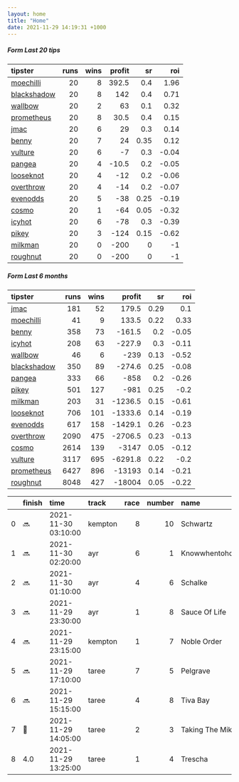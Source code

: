 ```yaml
---   
layout: home  
title: "Home"   
date: 2021-11-29 14:19:31 +1000  
---   
```



##### Form Last 20 tips   

| tipster                                                         |   runs |   wins |   profit |   sr |   roi |
|:----------------------------------------------------------------|-------:|-------:|---------:|-----:|------:|
| [moechilli](https://mrwayneo.github.io/tips/moechilli.html)     |     20 |      8 |    392.5 | 0.4  |  1.96 |
| [blackshadow](https://mrwayneo.github.io/tips/blackshadow.html) |     20 |      8 |    142   | 0.4  |  0.71 |
| [wallbow](https://mrwayneo.github.io/tips/wallbow.html)         |     20 |      2 |     63   | 0.1  |  0.32 |
| [prometheus](https://mrwayneo.github.io/tips/prometheus.html)   |     20 |      8 |     30.5 | 0.4  |  0.15 |
| [jmac](https://mrwayneo.github.io/tips/jmac.html)               |     20 |      6 |     29   | 0.3  |  0.14 |
| [benny](https://mrwayneo.github.io/tips/benny.html)             |     20 |      7 |     24   | 0.35 |  0.12 |
| [vulture](https://mrwayneo.github.io/tips/vulture.html)         |     20 |      6 |     -7   | 0.3  | -0.04 |
| [pangea](https://mrwayneo.github.io/tips/pangea.html)           |     20 |      4 |    -10.5 | 0.2  | -0.05 |
| [looseknot](https://mrwayneo.github.io/tips/looseknot.html)     |     20 |      4 |    -12   | 0.2  | -0.06 |
| [overthrow](https://mrwayneo.github.io/tips/overthrow.html)     |     20 |      4 |    -14   | 0.2  | -0.07 |
| [evenodds](https://mrwayneo.github.io/tips/evenodds.html)       |     20 |      5 |    -38   | 0.25 | -0.19 |
| [cosmo](https://mrwayneo.github.io/tips/cosmo.html)             |     20 |      1 |    -64   | 0.05 | -0.32 |
| [icyhot](https://mrwayneo.github.io/tips/icyhot.html)           |     20 |      6 |    -78   | 0.3  | -0.39 |
| [pikey](https://mrwayneo.github.io/tips/pikey.html)             |     20 |      3 |   -124   | 0.15 | -0.62 |
| [milkman](https://mrwayneo.github.io/tips/milkman.html)         |     20 |      0 |   -200   | 0    | -1    |
| [roughnut](https://mrwayneo.github.io/tips/roughnut.html)       |     20 |      0 |   -200   | 0    | -1    |

##### Form Last 6 months   

| tipster                                                         |   runs |   wins |   profit |   sr |   roi |
|:----------------------------------------------------------------|-------:|-------:|---------:|-----:|------:|
| [jmac](https://mrwayneo.github.io/tips/jmac.html)               |    181 |     52 |    179.5 | 0.29 |  0.1  |
| [moechilli](https://mrwayneo.github.io/tips/moechilli.html)     |     41 |      9 |    133.5 | 0.22 |  0.33 |
| [benny](https://mrwayneo.github.io/tips/benny.html)             |    358 |     73 |   -161.5 | 0.2  | -0.05 |
| [icyhot](https://mrwayneo.github.io/tips/icyhot.html)           |    208 |     63 |   -227.9 | 0.3  | -0.11 |
| [wallbow](https://mrwayneo.github.io/tips/wallbow.html)         |     46 |      6 |   -239   | 0.13 | -0.52 |
| [blackshadow](https://mrwayneo.github.io/tips/blackshadow.html) |    350 |     89 |   -274.6 | 0.25 | -0.08 |
| [pangea](https://mrwayneo.github.io/tips/pangea.html)           |    333 |     66 |   -858   | 0.2  | -0.26 |
| [pikey](https://mrwayneo.github.io/tips/pikey.html)             |    501 |    127 |   -981   | 0.25 | -0.2  |
| [milkman](https://mrwayneo.github.io/tips/milkman.html)         |    203 |     31 |  -1236.5 | 0.15 | -0.61 |
| [looseknot](https://mrwayneo.github.io/tips/looseknot.html)     |    706 |    101 |  -1333.6 | 0.14 | -0.19 |
| [evenodds](https://mrwayneo.github.io/tips/evenodds.html)       |    617 |    158 |  -1429.1 | 0.26 | -0.23 |
| [overthrow](https://mrwayneo.github.io/tips/overthrow.html)     |   2090 |    475 |  -2706.5 | 0.23 | -0.13 |
| [cosmo](https://mrwayneo.github.io/tips/cosmo.html)             |   2614 |    139 |  -3147   | 0.05 | -0.12 |
| [vulture](https://mrwayneo.github.io/tips/vulture.html)         |   3117 |    695 |  -6291.8 | 0.22 | -0.2  |
| [prometheus](https://mrwayneo.github.io/tips/prometheus.html)   |   6427 |    896 | -13193   | 0.14 | -0.21 |
| [roughnut](https://mrwayneo.github.io/tips/roughnut.html)       |   8048 |    427 | -18004   | 0.05 | -0.22 |

|    | finish            | time                | track   |   race |   number | name             |   odds | tipster            |
|---:|:------------------|:--------------------|:--------|-------:|---------:|:-----------------|-------:|:-------------------|
|  0 | :soon:            | 2021-11-30 03:10:00 | kempton |      8 |       10 | Schwartz         |   5.5  | looseknot          |
|  1 | :soon:            | 2021-11-30 02:20:00 | ayr     |      6 |        1 | Knowwhentoholdem |   5    | vulture            |
|  2 | :soon:            | 2021-11-30 01:10:00 | ayr     |      4 |        6 | Schalke          |   9    | looseknot          |
|  3 | :soon:            | 2021-11-29 23:30:00 | ayr     |      1 |        8 | Sauce Of Life    |   3    | milkman            |
|  4 | :soon:            | 2021-11-29 23:15:00 | kempton |      1 |        7 | Noble Order      |   2    | evenodds,overthrow |
|  5 | :soon:            | 2021-11-29 17:10:00 | taree   |      7 |        5 | Pelgrave         |   3.1  | pangea             |
|  6 | :soon:            | 2021-11-29 15:15:00 | taree   |      4 |        8 | Tiva Bay         |   2.4  | vulture            |
|  7 | :3rd_place_medal: | 2021-11-29 14:05:00 | taree   |      2 |        3 | Taking The Mikki |   1.95 | vulture            |
|  8 | 4.0               | 2021-11-29 13:25:00 | taree   |      1 |        4 | Trescha          |   2.6  | vulture            |